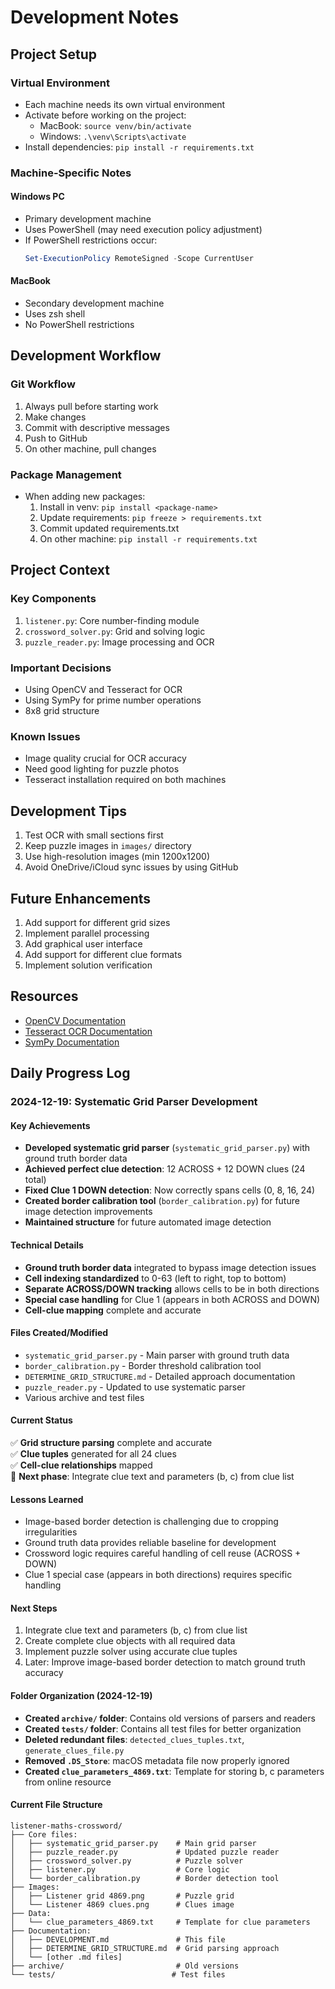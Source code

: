 # Development Notes

## Project Setup

### Virtual Environment
- Each machine needs its own virtual environment
- Activate before working on the project:
  - MacBook: `source venv/bin/activate`
  - Windows: `.\venv\Scripts\activate`
- Install dependencies: `pip install -r requirements.txt`

### Machine-Specific Notes

#### Windows PC
- Primary development machine
- Uses PowerShell (may need execution policy adjustment)
- If PowerShell restrictions occur:
  ```powershell
  Set-ExecutionPolicy RemoteSigned -Scope CurrentUser
  ```

#### MacBook
- Secondary development machine
- Uses zsh shell
- No PowerShell restrictions

## Development Workflow

### Git Workflow
1. Always pull before starting work
2. Make changes
3. Commit with descriptive messages
4. Push to GitHub
5. On other machine, pull changes

### Package Management
- When adding new packages:
  1. Install in venv: `pip install <package-name>`
  2. Update requirements: `pip freeze > requirements.txt`
  3. Commit updated requirements.txt
  4. On other machine: `pip install -r requirements.txt`

## Project Context

### Key Components
1. `listener.py`: Core number-finding module
2. `crossword_solver.py`: Grid and solving logic
3. `puzzle_reader.py`: Image processing and OCR

### Important Decisions
- Using OpenCV and Tesseract for OCR
- Using SymPy for prime number operations
- 8x8 grid structure

### Known Issues
- Image quality crucial for OCR accuracy
- Need good lighting for puzzle photos
- Tesseract installation required on both machines

## Development Tips
1. Test OCR with small sections first
2. Keep puzzle images in `images/` directory
3. Use high-resolution images (min 1200x1200)
4. Avoid OneDrive/iCloud sync issues by using GitHub

## Future Enhancements
1. Add support for different grid sizes
2. Implement parallel processing
3. Add graphical user interface
4. Add support for different clue formats
5. Implement solution verification

## Resources
- [OpenCV Documentation](https://docs.opencv.org/)
- [Tesseract OCR Documentation](https://github.com/tesseract-ocr/tesseract)
- [SymPy Documentation](https://docs.sympy.org/) 

## Daily Progress Log

### 2024-12-19: Systematic Grid Parser Development

#### Key Achievements
- **Developed systematic grid parser** (`systematic_grid_parser.py`) with ground truth border data
- **Achieved perfect clue detection**: 12 ACROSS + 12 DOWN clues (24 total)
- **Fixed Clue 1 DOWN detection**: Now correctly spans cells (0, 8, 16, 24)
- **Created border calibration tool** (`border_calibration.py`) for future image detection improvements
- **Maintained structure** for future automated image detection

#### Technical Details
- **Ground truth border data** integrated to bypass image detection issues
- **Cell indexing standardized** to 0-63 (left to right, top to bottom)
- **Separate ACROSS/DOWN tracking** allows cells to be in both directions
- **Special case handling** for Clue 1 (appears in both ACROSS and DOWN)
- **Cell-clue mapping** complete and accurate

#### Files Created/Modified
- `systematic_grid_parser.py` - Main parser with ground truth data
- `border_calibration.py` - Border threshold calibration tool
- `DETERMINE_GRID_STRUCTURE.md` - Detailed approach documentation
- `puzzle_reader.py` - Updated to use systematic parser
- Various archive and test files

#### Current Status
✅ **Grid structure parsing** complete and accurate  
✅ **Clue tuples** generated for all 24 clues  
✅ **Cell-clue relationships** mapped  
🔄 **Next phase**: Integrate clue text and parameters (b, c) from clue list  

#### Lessons Learned
- Image-based border detection is challenging due to cropping irregularities
- Ground truth data provides reliable baseline for development
- Crossword logic requires careful handling of cell reuse (ACROSS + DOWN)
- Clue 1 special case (appears in both directions) requires specific handling

#### Next Steps
1. Integrate clue text and parameters (b, c) from clue list
2. Create complete clue objects with all required data
3. Implement puzzle solver using accurate clue tuples
4. Later: Improve image-based border detection to match ground truth accuracy

#### Folder Organization (2024-12-19)
- **Created `archive/` folder**: Contains old versions of parsers and readers
- **Created `tests/` folder**: Contains all test files for better organization
- **Deleted redundant files**: `detected_clues_tuples.txt`, `generate_clues_file.py`
- **Removed `.DS_Store`**: macOS metadata file now properly ignored
- **Created `clue_parameters_4869.txt`**: Template for storing b, c parameters from online resource

#### Current File Structure
```
listener-maths-crossword/
├── Core files:
│   ├── systematic_grid_parser.py    # Main grid parser
│   ├── puzzle_reader.py             # Updated puzzle reader
│   ├── crossword_solver.py          # Puzzle solver
│   ├── listener.py                  # Core logic
│   └── border_calibration.py        # Border detection tool
├── Images:
│   ├── Listener grid 4869.png       # Puzzle grid
│   └── Listener 4869 clues.png      # Clues image
├── Data:
│   └── clue_parameters_4869.txt     # Template for clue parameters
├── Documentation:
│   ├── DEVELOPMENT.md               # This file
│   ├── DETERMINE_GRID_STRUCTURE.md  # Grid parsing approach
│   └── [other .md files]
├── archive/                         # Old versions
└── tests/                          # Test files
``` 